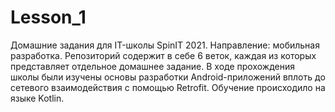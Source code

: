 # Lesson_1
Домашние задания для IT-школы SpinIT 2021. Направление: мобильная разработка.
Репозиторий содержит в себе 6 веток, каждая из которых представляет отдельное домашнее задание.
В ходе прохождения школы были изучены основы разработки Android-приложений вплоть до сетевого взаимодействия с помощью Retrofit.
Обучение происходило на языке Kotlin.
